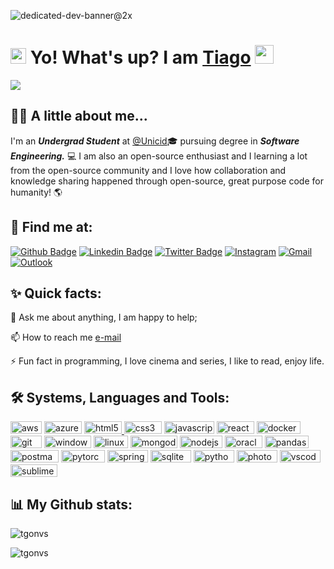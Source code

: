 ![dedicated-dev-banner@2x](https://user-images.githubusercontent.com/122758377/229693118-1c474523-f227-4448-a725-0f68ca3d0fc2.png)

<h1><img src="https://user-images.githubusercontent.com/122758377/229411937-15af6ba4-5d24-437f-a2c3-6990b6a18928.gif" width="25" height="25"> Yo! What's up? I am <a href="https://github.com/tgonvs">Tiago</a> <img src="https://user-images.githubusercontent.com/122758377/229687814-57f605ce-3d22-4048-aeec-d896095ad7c2.gif" width="30" height="30"></h1> 
<img src="https://komarev.com/ghpvc/?username=tgonvs&label=Profile&views&color=0e75b6&style=flat">

<h2>🙋‍♂️ A little about me...</h2>

I'm an ***Undergrad Student*** at [@Unicid](https://www.cruzeirodosulvirtual.com.br/)🎓 pursuing degree in ***Software Engineering.*** 💻 
I am also an open-source enthusiast and I learning a lot from the open-source community and I love how collaboration and knowledge sharing happened through open-source, great purpose code for humanity! 🌎 

<h2>🔦 Find me at:</h2>

[![Github Badge](http://img.shields.io/badge/-Github-black?style=flat&logo=github&link=https://github.com/tgonvs/)](https://github.com/tgonvs/)
[![Linkedin Badge](https://img.shields.io/badge/LinkedIn-blue?style=flat&logo=Linkedin&logoColor=white&link=https://www.linkedin.com/in/tiago-novaes-oliveira/)](https://www.linkedin.com/in/tiago-novaes-oliveira)
[![Twitter Badge](https://img.shields.io/badge/Twitter-9cf?style=flat&logo=Twitter&logoColor=white&link=https://twitter.com/tgonvs)](https://twitter.com/tgonvs)
[![Instagram](https://img.shields.io/badge/-Instagram-c13584?style=flat&labelColor=c13584&logo=instagram&logoColor=white)](https://www.instagram.com/tgonvs/)
[![Gmail](https://img.shields.io/badge/-Gmail-c14438?style=flat&logo=Gmail&logoColor=white)](mailto:droplets.colors.tn@gmail.com)
[![Outlook](https://img.shields.io/badge/-Outlook-0078D4?style=flat&logo=Microsoft-Outlook&logoColor=white)](mailto:tiago-novaes@live.com)

<h2>✨ Quick facts:</h2>

💬 Ask me about anything, I am happy to help;

📫 How to reach me [e-mail](tiago-novaes@live.com)

⚡ Fun fact in programming, I love cinema and series, I like to read, enjoy life.


<h2>🛠️ Systems, Languages and Tools:</h2>

<a href="https://aws.amazon.com/"><img src="https://img.shields.io/badge/AWS-232F3E.svg?style=flat&logo=Amazon-AWS&logoColor=white" alt="aws" height="20" width="50"/></a> 
<a href="https://azure.microsoft.com/"><img src="https://img.shields.io/badge/Azure-0078D4.svg?style=flat&logo=Microsoft-Azure&logoColor=white" alt="azure" height="20" width="60"/></a> 
<a href="https://www.w3.org/html/"><img src="https://img.shields.io/badge/HTML5-E34F26.svg?style=flate&logo=HTML5&logoColor=white" alt="html5" height="20" width="60"/> 
<a href="https://www.w3schools.com/css/"><img src="https://img.shields.io/badge/CSS3-1572B6.svg?style=flat&logo=CSS3&logoColor=white" alt="css3" height="20" width="60"/></a>
<a href="https://developer.mozilla.org/en-US/docs/Web/JavaScript"><img src="https://img.shields.io/badge/JavaScript-F7DF1E.svg?style=flat&logo=JavaScript&logoColor=black" alt="javascript" height="20" width="80"/></a>
<a href="https://reactnative.dev/"><img src="https://img.shields.io/badge/React-61DAFB.svg?style=flat&logo=React&logoColor=black" alt="reactnative" height="20" width="60"/></a>
<a href="https://www.docker.com/"><img src="https://img.shields.io/badge/Docker-2496ED.svg?style=flat&logo=Docker&logoColor=white" alt="docker" height="20" width="70"/></a>
<a href="https://git-scm.com/"><img src="https://img.shields.io/badge/Git-F05032.svg?style=flat&logo=Git&logoColor=white" alt="git" height="20" width="50"/></a>
<a href="www.microsoft.com/"><img src="https://img.shields.io/badge/Windows-0078D6.svg?style=flat&logo=Windows&logoColor=white" alt="windows" height="20" width="75" /></a>
<a href="https://www.linux.org/"><img src="https://img.shields.io/badge/Linux-FCC624.svg?style=flat&logo=Linux&logoColor=black" alt="linux" height="20" width="55"/></a> 
<a href="https://www.mongodb.com/"><img src="https://img.shields.io/badge/MongoDB-47A248.svg?style=flat&logo=MongoDB&logoColor=white" alt="mongodb" height="20" width="75"/></a> 
<a href="https://www.mysql.com/"><img src="https://img.shields.io/badge/Node.js-339933.svg?style=flat&logo=nodedotjs&logoColor=white" alt="nodejs" height="20" width="68"/></a> 
<a href="https://www.oracle.com/"><img src="https://img.shields.io/badge/Oracle-F80000.svg?style=flat&logo=Oracle&logoColor=white" alt="oracle" height="20" width="60"/></a> 
<a href="https://pandas.pydata.org/"><img src="https://img.shields.io/badge/Pandas-150458.svg?style=flat&logo=pandas&logoColor=white" alt="pandas" height="20" width="70"/></a>
<a href="https://postman.com"><img src="https://img.shields.io/badge/Postman-FF6C37.svg?style=flat&logo=Postman&logoColor=white" alt="postman" height="20" width="77"/></a> 
<a href="https://pytorch.org/"><img src="https://img.shields.io/badge/PyTorch-EE4C2C.svg?style=flat&logo=PyTorch&logoColor=white" alt="pytorch" height="20" width="70"/></a>
<a href="https://spring.io/"><img src="https://img.shields.io/badge/Spring-6DB33F.svg?style=flat&logo=Spring&logoColor=white" alt="spring" height="20" width="65"/></a> 
<a href="https://www.sqlite.org/"><img src="https://img.shields.io/badge/SQLite-003B57.svg?style=flat&logo=SQLite&logoColor=white" alt="sqlite" height="20" width="65"/></a>
<a href="https://www.python.org/"><img src="https://img.shields.io/badge/Python-3776AB.svg?style=flat&logo=Python&logoColor=white" alt="python" height="20" width="65"/></a>
<a href="https://www.adobe.com/"><img src="https://img.shields.io/badge/Adobe-FF0000.svg?style=flat&logo=Adobe&logoColor=white" alt="photoshop" height="20" width="65"/></a>
<a href="https://code.visualstudio.com/"><img src="https://img.shields.io/badge/VSCode-5C2D91.svg?style=flat&logo=Visual-Studio&logoColor=white" alt="vscode" height="20" width="65"/></a> 
<a href="https://www.sublimetext.com/"><img src="https://img.shields.io/badge/Sublime-FF9800.svg?style=flat&logo=Sublime-Text&logoColor=white" alt="sublime" height="20" width="75"/></a>

<h2>📊 My Github stats:</h2>

<p><img src="https://github-readme-stats.vercel.app/api?username=tgonvs&show_icons=true&locale=en" alt="tgonvs" /></p>

<p><img src="https://github-readme-streak-stats.herokuapp.com/?user=tgonvs&" alt="tgonvs" /></p>



